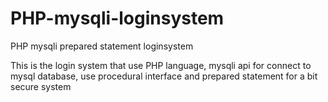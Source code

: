 # PHP-mysqli-loginsystem
PHP mysqli prepared statement loginsystem

This is the login system that use PHP language, mysqli api for connect to mysql database, use procedural interface and prepared statement for a bit secure system
